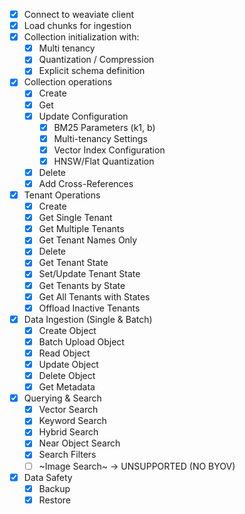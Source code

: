 -   [x] Connect to weaviate client
-   [x] Load chunks for ingestion
-   [x] Collection initialization with:
    -   [x] Multi tenancy
    -   [x] Quantization / Compression
    -   [x] Explicit schema definition
-   [x] Collection operations
    -   [x] Create
    -   [x] Get
    -   [x] Update Configuration
        -   [x] BM25 Parameters (k1, b)
        -   [x] Multi-tenancy Settings
        -   [x] Vector Index Configuration
        -   [x] HNSW/Flat Quantization
    -   [x] Delete
    -   [x] Add Cross-References
-   [x] Tenant Operations
    -   [x] Create
    -   [x] Get Single Tenant
    -   [x] Get Multiple Tenants
    -   [x] Get Tenant Names Only
    -   [x] Delete
    -   [x] Get Tenant State
    -   [x] Set/Update Tenant State
    -   [x] Get Tenants by State
    -   [x] Get All Tenants with States
    -   [x] Offload Inactive Tenants
-   [x] Data Ingestion (Single & Batch)
    -   [x] Create Object
    -   [x] Batch Upload Object
    -   [x] Read Object
    -   [x] Update Object
    -   [x] Delete Object
    -   [x] Get Metadata
-   [x] Querying & Search
    -   [x] Vector Search
    -   [x] Keyword Search
    -   [x] Hybrid Search
    -   [x] Near Object Search
    -   [x] Search Filters
    -   [ ] ~Image Search~ -> UNSUPPORTED (NO BYOV)
-   [x] Data Safety
    -   [x] Backup
    -   [x] Restore
